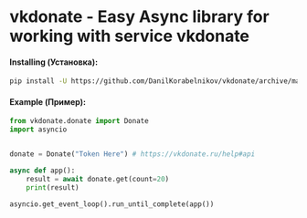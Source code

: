 # vkdonate - Easy Async library for working with service vkdonate

#### Installing (Установка):
```sh
pip install -U https://github.com/DanilKorabelnikov/vkdonate/archive/master.zip
```

#### Example (Пример):
```python
from vkdonate.donate import Donate
import asyncio


donate = Donate("Token Here") # https://vkdonate.ru/help#api

async def app():
    result = await donate.get(count=20)
    print(result)

asyncio.get_event_loop().run_until_complete(app())
```
